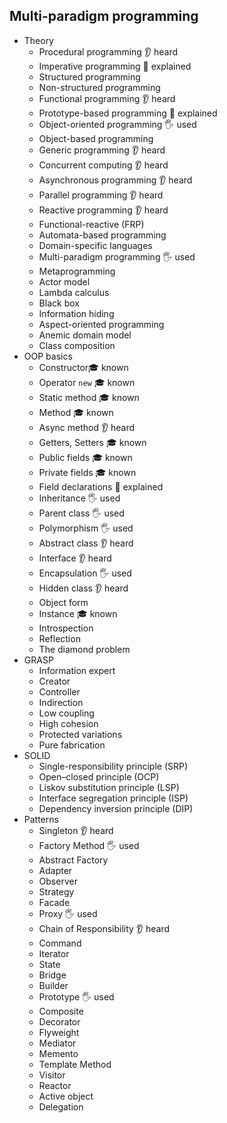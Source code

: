 ## Multi-paradigm programming

- Theory
  - Procedural programming 👂 heard
  - Imperative programming 🙋 explained
  - Structured programming
  - Non-structured programming
  - Functional programming 👂 heard
  - Prototype-based programming 🙋 explained
  - Object-oriented programming 🖐️ used
  - Object-based programming
  - Generic programming 👂 heard
  - Concurrent computing 👂 heard
  - Asynchronous programming 👂 heard
  - Parallel programming 👂 heard
  - Reactive programming 👂 heard
  - Functional-reactive (FRP)
  - Automata-based programming
  - Domain-specific languages
  - Multi-paradigm programming 🖐️ used
  - Metaprogramming
  - Actor model
  - Lambda calculus
  - Black box
  - Information hiding
  - Aspect-oriented programming
  - Anemic domain model
  - Class composition
- OOP basics
  - Constructor🎓 known
  - Operator `new` 🎓 known
  - Static method 🎓 known
  - Method 🎓 known
  - Async method 👂 heard
  - Getters, Setters 🎓 known
  - Public fields 🎓 known
  - Private fields 🎓 known
  - Field declarations 🙋 explained
  - Inheritance 🖐️ used
  - Parent class 🖐️ used
  - Polymorphism 🖐️ used
  - Abstract class 👂 heard
  - Interface 👂 heard
  - Encapsulation 🖐️ used
  - Hidden class 👂 heard
  - Object form
  - Instance 🎓 known
  - Introspection
  - Reflection
  - The diamond problem
- GRASP
  - Information expert
  - Creator
  - Controller
  - Indirection
  - Low coupling
  - High cohesion
  - Protected variations
  - Pure fabrication
- SOLID
  - Single-responsibility principle (SRP)
  - Open–closed principle (OCP)
  - Liskov substitution principle (LSP)
  - Interface segregation principle (ISP)
  - Dependency inversion principle (DIP)
- Patterns
  - Singleton 👂 heard
  - Factory Method 🖐️ used
  - Abstract Factory
  - Adapter
  - Observer
  - Strategy
  - Facade
  - Proxy 🖐️ used
  - Chain of Responsibility 👂 heard
  - Command
  - Iterator
  - State
  - Bridge
  - Builder
  - Prototype 🖐️ used
  - Composite
  - Decorator
  - Flyweight
  - Mediator
  - Memento
  - Template Method
  - Visitor
  - Reactor
  - Active object
  - Delegation
